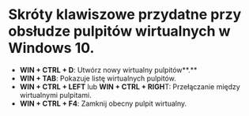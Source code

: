 # Skróty klawiszowe przydatne przy obsłudze pulpitów wirtualnych w Windows 10.

* **WIN + CTRL + D**: Utwórz nowy wirtualny pulpitów**.**
* **WIN + TAB**: Pokazuje listę wirtualnych pulpitów.
* **WIN + CTRL + LEFT** lub **WIN + CTRL + RIGH**T: Przełączanie między wirtualnymi pulpitami.
* **WIN + CTRL + F4**: Zamknij obecny pulpit wirtualny.

